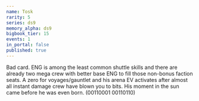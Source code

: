 ```yaml
---
name: Tosk
rarity: 5
series: ds9
memory_alpha: ds9
bigbook_tier: 15
events: 1
in_portal: false
published: true
---
```


Bad card. ENG is among the least common shuttle skills and there are already two mega crew with better base ENG to fill those non-bonus faction seats. A zero for voyages/gauntlet and his arena EV activates after almost all instant damage crew have blown you to bits. His moment in the sun came before he was even born.
(00110001 00110110)
